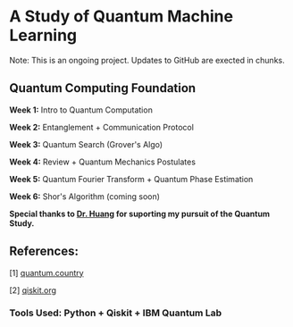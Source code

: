 # A Study of Quantum Machine Learning

Note: This is an ongoing project. Updates to GitHub are exected in chunks.

## Quantum Computing Foundation

**Week 1:** Intro to Quantum Computation

**Week 2:** Entanglement + Communication Protocol

**Week 3:** Quantum Search (Grover's Algo)

**Week 4:** Review + Quantum Mechanics Postulates

**Week 5:** Quantum Fourier Transform + Quantum Phase Estimation

**Week 6:** Shor's Algorithm (coming soon)

**Special thanks to [Dr. Huang](https://danehuang.github.io/index.html) for suporting my pursuit of the Quantum Study.**

## References:

[1] [quantum.country](https://quantum.country/)

[2] [qiskit.org](https://qiskit.org/)

### **Tools Used:** Python + Qiskit + IBM Quantum Lab
